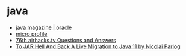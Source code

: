 # java

* [java magazine | oracle](https://blogs.oracle.com/javamagazine/)
* [micro profile](micro-profile/README.md)
* [76th airhacks.tv Questions and Answers](https://www.youtube.com/watch?v=YjUGBnsflPg)
* [To JAR Hell And Back A Live Migration to Java 11 by Nicolai Parlog](https://www.youtube.com/watch?v=xKmv24_2Asw)
